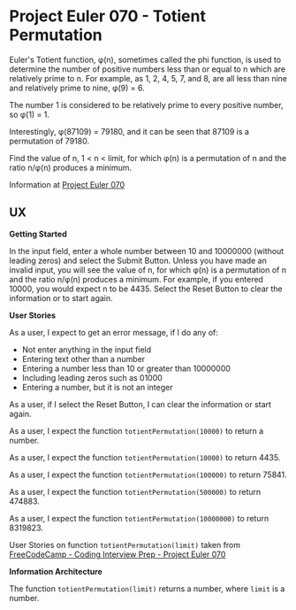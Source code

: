 # Project Euler 070 - Totient Permutation

Euler's Totient function, &phi;(n), sometimes called the phi function, is used to determine the number of positive numbers less than or equal to n which are relatively prime to n.  For example, as 1, 2, 4, 5, 7, and 8, are all less than nine and relatively prime to nine, &phi;(9) = 6.

The number 1 is considered to be relatively prime to every positive number, so &phi;(1) = 1.

Interestingly, &phi;(87109) = 79180, and it can be seen that 87109 is a permutation of 79180.

Find the value of n, 1 &lt; n &lt; limit, for which &phi;(n) is a permutation of n and the ratio n/&phi;(n) produces a minimum.

Information at [Project Euler 070](https://projecteuler.net/problem=70)

## UX

**Getting Started**

In the input field, enter a whole number between 10 and 10000000 (without leading zeros) and select the Submit Button.  Unless you have made an invalid input, you will see the value of n, for which &phi;(n) is a permutation of n and the ratio n/&phi;(n) produces a minimum.  For example, if you entered 10000, you would expect n to be 4435.  Select the Reset Button to clear the information or to start again.

**User Stories**

As a user, I expect to get an error message, if I do any of:

- Not enter anything in the input field
- Entering text other than a number
- Entering a number less than 10 or greater than 10000000
- Including leading zeros such as 01000
- Entering a number, but it is not an integer

As a user, if I select the Reset Button, I can clear the information or start again.

As a user, I expect the function `totientPermutation(10000)` to return a number.

As a user, I expect the function `totientPermutation(10000)` to return 4435.

As a user, I expect the function `totientPermutation(100000)` to return 75841.

As a user, I expect the function `totientPermutation(500000)` to return 474883.

As a user, I expect the function `totientPermutation(10000000)` to return 8319823.

User Stories on function `totientPermutation(limit)` taken from [FreeCodeCamp - Coding Interview Prep - Project Euler 070](https://www.freecodecamp.org/learn/coding-interview-prep/project-euler/problem-70-totient-permutation)

**Information Architecture**

The function `totientPermutation(limit)` returns a number, where `limit` is a number.

